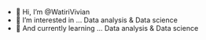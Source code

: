 - 👋 Hi, I’m @WatiriVivian
- 👀 I’m interested in ... Data analysis & Data science
- 🌱 And currently learning ... Data analysis & Data science

<!---
WatiriVivian/WatiriVivian is a ✨ special ✨ repository because its `README.md` (this file) appears on your GitHub profile.
You can click the Preview link to take a look at your changes.
--->
